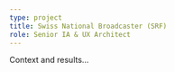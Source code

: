 ```yaml
---
type: project
title: Swiss National Broadcaster (SRF)
role: Senior IA & UX Architect
---
```

Context and results…
